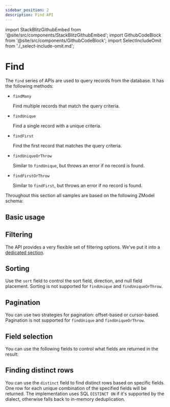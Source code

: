 ```yaml
---
sidebar_position: 2
description: Find API
---
```


import StackBlitzGithubEmbed from '@site/src/components/StackBlitzGithubEmbed';
import GithubCodeBlock from '@site/src/components/GithubCodeBlock';
import SelectIncludeOmit from './_select-include-omit.md';

# Find

The `find` series of APIs are used to query records from the database. It has the following methods:

- `findMany`
    
    Find multiple records that match the query criteria.

- `findUnique`
    
    Find a single record with a unique criteria.

- `findFirst`
    
    Find the first record that matches the query criteria.

- `findUniqueOrThrow`
    
    Similar to `findUnique`, but throws an error if no record is found.

- `findFirstOrThrow`
    
    Similar to `findFirst`, but throws an error if no record is found.

Throughout this section all samples are based on the following ZModel schema:

<GithubCodeBlock repoPath="zenstackhq/v3-doc-orm-find" file="zenstack/schema.zmodel" />

## Basic usage

<StackBlitzGithubEmbed repoPath="zenstackhq/v3-doc-orm-find" openFile="basic.ts" startScript="generate,basic" />

## Filtering

The API provides a very flexible set of filtering options. We've put it into a [dedicated section](./filter.md).

## Sorting

Use the `sort` field to control the sort field, direction, and null field placement. Sorting is not supported for `findUnique` and `findUniqueOrThrow`.

<StackBlitzGithubEmbed repoPath="zenstackhq/v3-doc-orm-find" openFile="sort.ts" startScript="generate,sort" />

## Pagination

You can use two strategies for pagination: offset-based or cursor-based. Pagination is not supported for `findUnique` and `findUniqueOrThrow`.

<StackBlitzGithubEmbed repoPath="zenstackhq/v3-doc-orm-find" openFile="pagination.ts" startScript="generate,pagination" />

## Field selection

You can use the following fields to control what fields are returned in the result:

<SelectIncludeOmit />

<StackBlitzGithubEmbed repoPath="zenstackhq/v3-doc-orm-find" openFile="selection.ts" startScript="generate,selection" />

## Finding distinct rows

You can use the `distinct` field to find distinct rows based on specific fields. One row for each unique combination of the specified fields will be returned. The implementation uses SQL `DISTINCT ON` if it's supported by the dialect, otherwise falls back to in-memory deduplication.

<StackBlitzGithubEmbed repoPath="zenstackhq/v3-doc-orm-find" openFile="distinct.ts" startScript="generate,distinct" />
